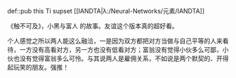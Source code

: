 def::pub this Ti supset [[IANDTA|λ:/Neural-Networks/元素/IANDTA]]

《触不可及》，小黑与富人 的故事。友谊这个版本真的超好看。

个人感觉之所以两人能这么融洽，一是因为双方都把对方当做与自己平等的人来看待，一方没有高看对方，另一方也没有低看对方；富翁没有觉得小伙多么可鄙，小伙也没有觉得富翁多么可怜。与其说两人是雇佣关系，不如说是两个默契的、开得起玩笑的朋友。强推！